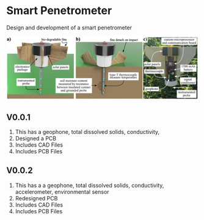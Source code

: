 # Smart Penetrometer
Design and development of a smart penetrometer

<p align="center">
<img src="image.PNG" alt="drawing" width="700"/>
</p>
<p align="center">
</p>

## V0.0.1
1. This has a geophone, total dissolved solids, conductivity, 
1. Designed a PCB
1. Includes CAD Files
1. Includes PCB Files

## V0.0.2
1. This has a a geophone, total dissolved solids, conductivity, accelerometer, environmental sensor
1. Redesigned PCB
1. Includes CAD Files
1. Includes PCB Files













